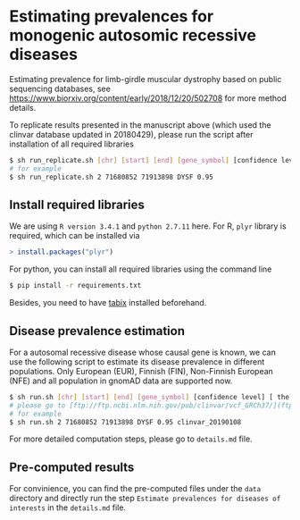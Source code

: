 # Estimating prevalences for monogenic autosomic recessive diseases
Estimating prevalence for limb-girdle muscular dystrophy based on public sequencing databases, see https://www.biorxiv.org/content/early/2018/12/20/502708 for more method details.

To replicate results presented in the manuscript above (which used the clinvar database updated in 20180429), please run the script after installation of all required libraries 
```bash
$ sh run_replicate.sh [chr] [start] [end] [gene_symbol] [confidence level]
# for example
$ sh run_replicate.sh 2 71680852 71913898 DYSF 0.95
```

## Install required libraries
We are using `R version 3.4.1` and `python 2.7.11` here. 
For R, `plyr` library is required, which can be installed via 
``` R
> install.packages("plyr")
```

For python, you can install all required libraries using the command line
``` bash
$ pip install -r requirements.txt
```

Besides, you need to have [tabix](http://wiki.wubrowse.org/How_to_install_tabix) installed beforehand.  


## Disease prevalence estimation
For a autosomal recessive disease whose causal gene is known, we can use the following script to estimate its disease prevalence in different populations. Only European (EUR), Finnish (FIN), Non-Finnish European (NFE) and all population in gnomAD data are supported now.
```bash
$ sh run.sh [chr] [start] [end] [gene_symbol] [confidence level] [ the most updated clinvar version]
# please go to [ftp://ftp.ncbi.nlm.nih.gov/pub/clinvar/vcf_GRCh37/](ftp://ftp.ncbi.nlm.nih.gov/pub/clinvar/vcf_GRCh37/) for the most updated clinvar database version
# for example
$ sh run.sh 2 71680852 71913898 DYSF 0.95 clinvar_20190108
```
For more detailed computation steps, please go to `details.md` file.

## Pre-computed results
For convinience, you can find the pre-computed files under the `data` directory and directly run the step `Estimate prevalences for diseases of interests` in the `details.md` file.
